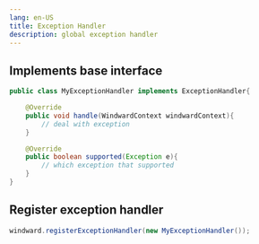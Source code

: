 ```yaml
---
lang: en-US
title: Exception Handler
description: global exception handler
---
```


## Implements base interface

```java
public class MyExceptionHandler implements ExceptionHandler{

    @Override
    public void handle(WindwardContext windwardContext){
        // deal with exception
    }

    @Override
    public boolean supported(Exception e){
        // which exception that supported
    }
}
```

## Register exception handler

```java
windward.registerExceptionHandler(new MyExceptionHandler());
```
